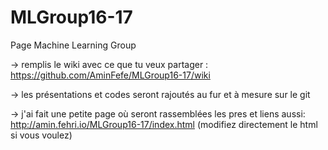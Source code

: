 # MLGroup16-17

Page Machine Learning Group

-> remplis le wiki avec ce que tu veux partager : https://github.com/AminFefe/MLGroup16-17/wiki

-> les présentations et codes seront rajoutés au fur et à mesure sur le git

-> j'ai fait une petite page où seront rassemblées les pres et liens aussi: http://amin.fehri.io/MLGroup16-17/index.html
(modifiez directement le html si vous voulez)